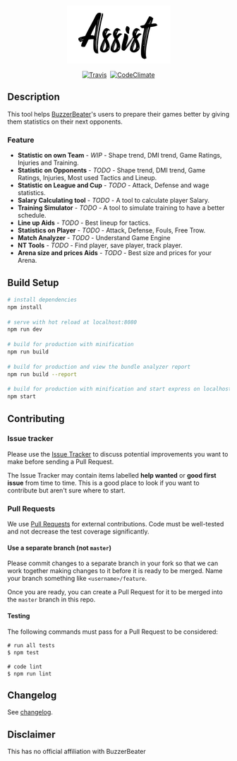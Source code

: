 <p align="center">
<img src="https://raw.githubusercontent.com/sedobrengocce/Assist/master/Assist.png"/>
</p>
<p align="center">
<a href="https://travis-ci.org/sedobrengocce/Assist"><img src="https://img.shields.io/travis/google/boardgame.io/master.svg" alt="Travis" /></a>
<a href="https://codecov.io/gh/sedobrengocce/Assist"><img src="https://codecov.io/gh/sedobrengocce/Assist/branch/master/graph/badge.svg" alt "CodeCov"/></a>
<a href="https://codeclimate.com/github/sedobrengocce/Assist"><img src="https://codeclimate.com/github/sedobrengocce/Assist.svg" alt="CodeClimate" /></a>
</p>

## Description

This tool helps <a href="https://www.buzzerbeater.com" target="_blank">BuzzerBeater</a>'s users to prepare their games better by giving them statistics on their next opponents. 

### Feature
* **Statistic on own Team** - *WIP* - Shape trend, DMI trend, Game Ratings, Injuries and Training.
* **Statistic on Opponents** - *TODO* - Shape trend, DMI trend, Game Ratings, Injuries, Most used Tactics and Lineup.
* **Statistic on League and Cup** - *TODO* - Attack, Defense and wage statistics.
* **Salary Calculating tool** - *TODO* - A tool to calculate player Salary.
* **Training Simulator** - *TODO* - A tool to simulate training to have a better schedule.
* **Line up Aids** - *TODO* - Best lineup for tactics.
* **Statistics on Player** - *TODO* - Attack, Defense, Fouls, Free Trow.
* **Match Analyzer** - *TODO* - Understand Game Engine
* **NT Tools** - *TODO* - Find player, save player, track player.
* **Arena size and prices Aids** - *TODO* - Best size and prices for your Arena.

## Build Setup

``` bash
# install dependencies
npm install

# serve with hot reload at localhost:8080
npm run dev

# build for production with minification
npm run build

# build for production and view the bundle analyzer report
npm run build --report

# build for production with minification and start express on localhost:8080
npm start
```

## Contributing

### Issue tracker

Please use the [Issue Tracker](https://github.com/sedobrengocce/Assist/issues) to discuss potential improvements you want to make
before sending a Pull Request.

The Issue Tracker may contain items labelled **help wanted** or **good first issue**
from time to time. This is a good place to look if you want to contribute but aren't sure where to start.

### Pull Requests

We use [Pull Requests](https://help.github.com/articles/about-pull-requests/) for external contributions. Code must be well-tested and not decrease the test coverage significantly.

#### Use a separate branch (not `master`)

Please commit changes to a separate branch in your fork
so that we can work together making changes to it before it
is ready to be merged. Name your branch something like
`<username>/feature`.

Once you are ready, you can create a Pull Request for it to be
merged into the `master` branch in this repo.

#### Testing

The following commands must pass for a Pull Request to be considered:

```
# run all tests
$ npm test

# code lint
$ npm run lint
```

## Changelog

See [changelog](docs/CHANGELOG.md).

## Disclaimer

This has no official affiliation with BuzzerBeater
